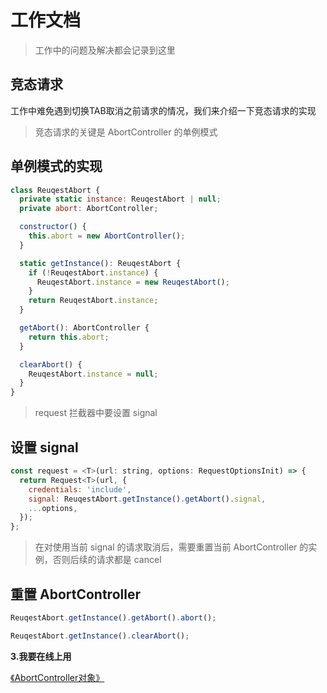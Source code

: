 # 工作文档

> 工作中的问题及解决都会记录到这里

## 竞态请求

工作中难免遇到切换TAB取消之前请求的情况，我们来介绍一下竞态请求的实现

> 竞态请求的关键是 AbortController 的单例模式

## 单例模式的实现

```js
class ReuqestAbort {
  private static instance: ReuqestAbort | null;
  private abort: AbortController;

  constructor() {
    this.abort = new AbortController();
  }

  static getInstance(): ReuqestAbort {
    if (!ReuqestAbort.instance) {
      ReuqestAbort.instance = new ReuqestAbort();
    }
    return ReuqestAbort.instance;
  }

  getAbort(): AbortController {
    return this.abort;
  }

  clearAbort() {
    ReuqestAbort.instance = null;
  }
}
```

> request 拦截器中要设置 signal

## 设置 signal

```js
const request = <T>(url: string, options: RequestOptionsInit) => {
  return Request<T>(url, {
    credentials: 'include',
    signal: ReuqestAbort.getInstance().getAbort().signal,
    ...options,
  });
};
```

> 在对使用当前 signal 的请求取消后，需要重置当前 AbortController 的实例，否则后续的请求都是 cancel

## 重置 AbortController

```js
ReuqestAbort.getInstance().getAbort().abort();

ReuqestAbort.getInstance().clearAbort();
```

**3.我要在线上用**

[《AbortController对象》](https://developer.mozilla.org/zh-CN/docs/Web/API/AbortController)
